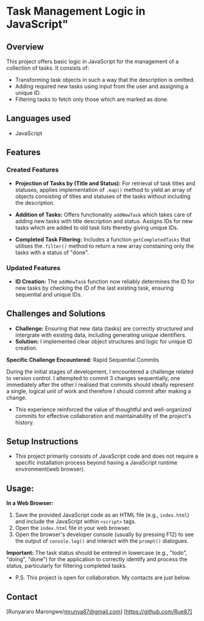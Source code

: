 # Task Management Logic in JavaScript"

## Overview

This project offers basic logic in JavaScript for the management of a collection of tasks. It consists of:
- Transforming task objects in such a way that the description is omitted.
- Adding required new tasks using input from the user and assigning a unique ID.
- Filtering tasks to fetch only those which are marked as done.

## Languages used

- JavaScript

## Features

### Created Features

 - **Projection of Tasks by (Title and Status):** For retrieval of task titles and statuses, applies implementation of `.map()` method to yield an array of objects consisting of titles and statuses of the tasks without including the description.

- **Addition of Tasks:** Offers functionality `addNewTask` which takes care of adding new tasks with title description and status. Assigns IDs for new tasks which are added to old task lists thereby giving unique IDs.

- **Completed Task Filtering:** Includes a function `getCompletedTasks` that utilises the`.filter()` method to return a new array constaining only the tasks with a status of "done".

### Updated Features

- **ID Creation:** The `addNewTask` function now reliably determines the ID for new tasks by checking the ID of the last existing task, ensuring sequential and unique IDs.

## Challenges and Solutions

- **Challenge:** Ensuring that new data (tasks) are correctly structured and intergrate with existing data, including generating unique identifiers.
- **Solution:** I implemented clear object structures and logic for unique ID creation.

**Specific Challenge Encountered:** Rapid Sequential Commits

During the initial stages of development, I encountered a challenge related  to version control. I attempted to commit 3 changes sequentially, one         immediately after the other.I realised that commits should ideally represent a single, logical unit of work and therefore I should commit after making a change.

- This experience reinforced the value of thoughtful and well-organized commits for effective collaboration and maintainability of the project's history.

## Setup Instructions

-  This project primarily consists of JavaScript code and does not require a specific installation process beyond having a JavaScript runtime environment(web browser).

## **Usage:**
**In a Web Browser:**
1. Save the provided JavaScript code as an HTML file (e.g., `index.html`)  and include the JavaScript within `<script>` tags.
2. Open the `index.html` file in your web browser.
3. Open the browser's developer console (usually by pressing F12) to see  the output of `console.log()` and interact with the `prompt()` dialogues.
   
**Important:** The task status should be entered in lowercase (e.g., "todo", "doing", "done") for the application to correctly identify and process the status, particularly for filtering completed tasks.

- P.S. This project is open for collaboration. My contacts are just below.

## Contact

[Runyararo Marongwe/mrunya87@gmail.com] [https://github.com/Rue87]


